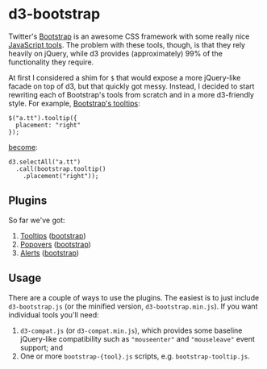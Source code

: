 # d3-bootstrap

Twitter's [Bootstrap](http://twitter.github.com/bootstrap/) is an awesome CSS
framework with some really nice [JavaScript tools](http://twitter.github.com/bootstrap/javascript.html).
The problem with these tools, though, is that they rely heavily on jQuery,
while d3 provides (approximately) 99% of the functionality they require.

At first I considered a shim for `$` that would expose a more jQuery-like
facade on top of d3, but that quickly got messy. Instead, I decided to start
rewriting each of Bootstrap's tools from scratch and in a more d3-friendly
style. For example, [Bootstrap's tooltips](http://twitter.github.com/bootstrap/javascript.html#tooltips):

```
$("a.tt").tooltip({
  placement: "right"
});
```

[become](http://prag.ma/code/d3-bootstrap/examples/tooltip.html):

```
d3.selectAll("a.tt")
  .call(bootstrap.tooltip()
    .placement("right"));
```

## Plugins

So far we've got:

  1. [Tooltips](http://prag.ma/code/d3-bootstrap/examples/tooltip.html) ([bootstrap](http://twitter.github.com/bootstrap/javascript.html#tooltips))
  1. [Popovers](http://prag.ma/code/d3-bootstrap/examples/popover.html) ([bootstrap](http://twitter.github.com/bootstrap/javascript.html#popovers))
  1. [Alerts](http://prag.ma/code/d3-bootstrap/examples/alert.html) ([bootstrap](http://twitter.github.com/bootstrap/javascript.html#alerts))

## Usage

There are a couple of ways to use the plugins. The easiest is to just include
`d3-bootstrap.js` (or the minified version, `d3-bootstrap.min.js`). If you want
individual tools you'll need:

  1. `d3-compat.js` (or `d3-compat.min.js`), which provides some baseline
  jQuery-like compatibility such as `"mouseenter"` and `"mouseleave"` event
  support; and
  2. One or more `bootstrap-{tool}.js` scripts, e.g. `bootstrap-tooltip.js`.
